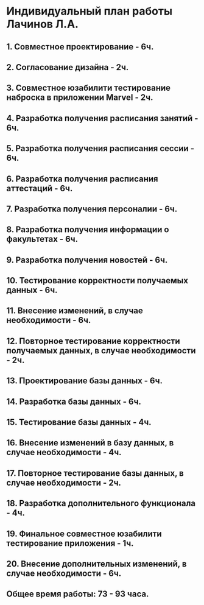 # Индивидуальный план работы Лачинов Л.А.

## 1. Совместное проектирование - 6ч.
## 2. Согласование дизайна - 2ч.
## 3. Совместное юзабилити тестирование наброска в приложении Marvel - 2ч. 
## 4. Разработка получения расписания занятий - 6ч.
## 5. Разработка получения расписания сессии - 6ч.
## 6. Разработка получения расписания аттестаций - 6ч.
## 7. Разработка получения персоналии - 6ч.
## 8. Разработка получения информации о факультетах - 6ч.
## 9. Разработка получения новостей - 6ч.
## 10. Тестирование корректности получаемых данных - 6ч.
## 11. Внесение изменений, в случае необходимости - 6ч.
## 12. Повторное тестирование корректности получаемых данных, в случае необходимости - 2ч.
## 13. Проектирование базы данных - 6ч.
## 14. Разработка базы данных - 6ч.
## 15. Тестирование базы данных - 4ч.
## 16. Внесение изменений в базу данных, в случае необходимости - 4ч.
## 17. Повторное тестирование базы данных, в случае необходимости - 2ч.
## 18. Разработка дополнительного функционала - 4ч.
## 19. Финальное совместное юзабилити тестирование приложения - 1ч.
## 20. Внесение дополнительных изменений, в случае необходимости - 6ч.
## Общее время работы: 73 - 93 часа.

